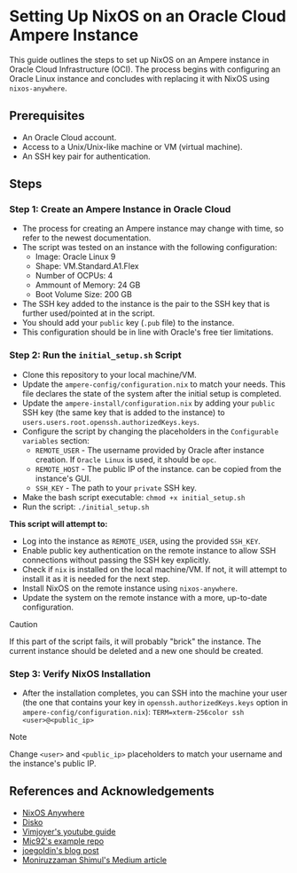 # Setting Up NixOS on an Oracle Cloud Ampere Instance

This guide outlines the steps to set up NixOS on an Ampere instance in Oracle Cloud Infrastructure (OCI). The process begins with configuring an Oracle Linux instance and concludes with replacing it with NixOS using `nixos-anywhere`.

## Prerequisites

- An Oracle Cloud account.
- Access to a Unix/Unix-like machine or VM (virtual machine).
- An SSH key pair for authentication.

## Steps

### Step 1: Create an Ampere Instance in Oracle Cloud

- The process for creating an Ampere instance may change with time, so refer to the newest documentation.
- The script was tested on an instance with the following configuration:
    * Image: Oracle Linux 9
    * Shape: VM.Standard.A1.Flex
    * Number of OCPUs: 4
    * Ammount of Memory: 24 GB
    * Boot Volume Size: 200 GB
- The SSH key added to the instance is the pair to the SSH key that is further used/pointed at in the script.
- You should add your `public` key (`.pub` file) to the instance.
- This configuration should be in line with Oracle's free tier limitations.

### Step 2: Run the `initial_setup.sh` Script

- Clone this repository to your local machine/VM.
- Update the `ampere-config/configuration.nix` to match your needs. This file declares the state of the system after the initial setup is completed.
- Update the `ampere-install/configuration.nix` by adding your `public` SSH key (the same key that is added to the instance) to `users.users.root.openssh.authorizedKeys.keys`.
- Configure the script by changing the placeholders in the `Configurable variables` section:
    * `REMOTE_USER` - The username provided by Oracle after instance creation. If `Oracle Linux` is used, it should be `opc`.
    * `REMOTE_HOST` - The public IP of the instance. can be copied from the instance's GUI.
    * `SSH_KEY` - The path to your `private` SSH key.
- Make the bash script executable: `chmod +x initial_setup.sh`
- Run the script: `./initial_setup.sh`

**This script will attempt to:**
- Log into the instance as `REMOTE_USER`, using the provided `SSH_KEY`.
- Enable public key authentication on the remote instance to allow SSH connections without passing the SSH key explicitly.
- Check if `nix` is installed on the local machine/VM. If not, it will attempt to install it as it is needed for the next step.
- Install NixOS on the remote instance using `nixos-anywhere`.
- Update the system on the remote instance with a more, up-to-date configuration.

> [!CAUTION]
> If this part of the script fails, it will probably "brick" the instance. The current instance should be deleted and a new one should be created.

### Step 3: Verify NixOS Installation

- After the installation completes, you can SSH into the machine your user (the one that contains your key in `openssh.authorizedKeys.keys` option in `ampere-config/configuration.nix`): `TERM=xterm-256color ssh <user>@<public_ip>`

> [!NOTE]
> Change `<user>` and `<public_ip>` placeholders to match your username and the instance's public IP.


## References and Acknowledgements

- [NixOS Anywhere](https://github.com/nix-community/nixos-anywhere)
- [Disko](https://github.com/nix-community/disko)
- [Vimjoyer's youtube guide](https://www.youtube.com/watch?v=4sypfTBuEbA&t=197s)
- [Mic92's example repo](https://github.com/nix-community/nixos-anywhere-examples)
- [joegoldin's blog post](https://joegold.in/blog/posts/08-21-2024-nixos-dev-env/)
- [Moniruzzaman Shimul's Medium article](https://medium.com/@moniruzzamanshimul/how-to-create-a-new-user-and-configure-both-key-based-and-password-based-authentication-on-oracle-765643644249)